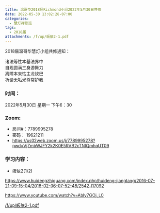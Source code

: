 ```yaml
---
title: 温哥华2018届Richmond小组2022年5月30日共修
date: 2022-05-30 13:02:28-07:00
categories:
  - 慧灯禅修班
tags:
  - 2018届
attachments: /f/up/皈依2-1.pdf
---
```

2018届温哥华慧灯小组共修通知：

诸法等性本基法界中\
自现圆满三身游舞力\
离障本来怙主龙钦巴\
祈请无垢光尊常护我  

### 时间：

2022年5月30日 星期一 下午6：30

### Zoom:

* 房间#：7789995278 
* 密码： 19621211
* <https://us02web.zoom.us/j/7789995278?pwd=VjZmbWJFY2k2K0E5RVB2cTNIQmhqUT09>

### 学习内容：

* 皈依2(1/2)

<https://www.huidengzhiguang.com/index.php/huideng-jiangtang/2016-07-21-09-15-04/2018-02-06-07-52-48/2542-l17092>

<https://www.youtube.com/watch?v=Ably7GOj_L0>

[/f/up/皈依2-1.pdf](https://s3.ap-northeast-1.wasabisys.com/hdcx/hdv/f/up/皈依2-1.pdf)

